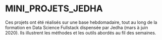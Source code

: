 # MINI_PROJETS_JEDHA
Ces projets ont été réalisés sur une base hebdomadaire, tout au long de la formation en Data Science Fullstack dispensée par Jedha (mars à juin 2020).
Ils illustrent les méthodes et les outils abordés au fil des semaines.

